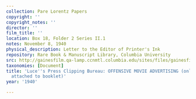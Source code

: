 ```yaml
---
collection: Pare Lorentz Papers
copyright: ''
copyright_notes: ''
director: ''
film_title: ''
location: Box 18, Folder 2 Series II.1
notes: November 8, 1940
physical_description: Letter to the Editor of Printer's Ink
repository: Rare Book & Manuscript Library, Columbia University
src: http://gainesfilm.qa-lamp.ccnmtl.columbia.edu/sites/files/gainesfilm/images/1000102024.jpg
taxonomies: [Document]
title: 'Luce''s Press Clipping Bureau: OFFENSIVE MOVIE ADVERTISING (only clipping,
  attached to booklet)'
year: '1940'

---
```

